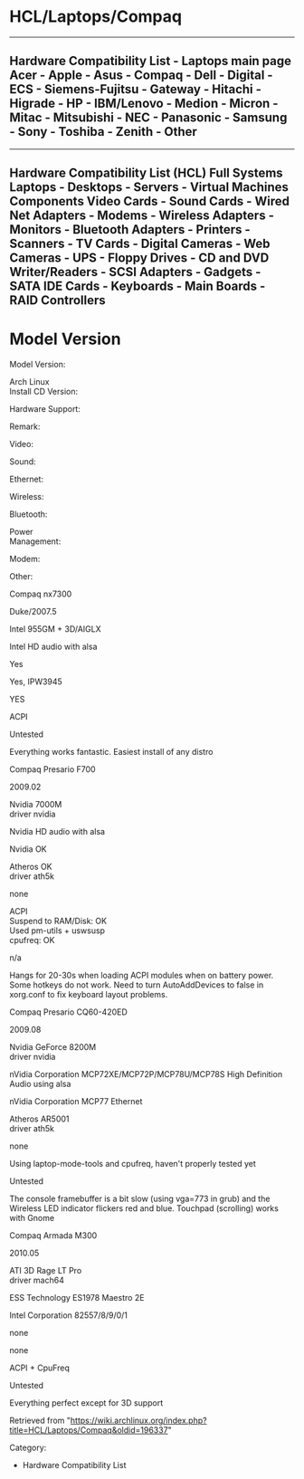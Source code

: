 HCL/Laptops/Compaq
==================

  -----------------------------------------------------------------------------------------------------------------------------------------------------------------------------------------------------------------------------
  Hardware Compatibility List - Laptops main page   
   Acer - Apple - Asus - Compaq - Dell - Digital - ECS - Siemens-Fujitsu - Gateway - Hitachi - Higrade - HP - IBM/Lenovo - Medion - Micron - Mitac - Mitsubishi - NEC - Panasonic - Samsung - Sony - Toshiba - Zenith - Other
  -----------------------------------------------------------------------------------------------------------------------------------------------------------------------------------------------------------------------------

  

  ------------------------------------------------------------------------------------------------------------------------------------------------------------------------------------------------------------------------------------------------------------------------------------------------------------------------
  Hardware Compatibility List (HCL)
  Full Systems
  Laptops - Desktops - Servers - Virtual Machines
  Components
  Video Cards - Sound Cards - Wired Net Adapters - Modems - Wireless Adapters - Monitors - Bluetooth Adapters - Printers - Scanners - TV Cards - Digital Cameras - Web Cameras - UPS - Floppy Drives - CD and DVD Writer/Readers - SCSI Adapters - Gadgets - SATA IDE Cards - Keyboards - Main Boards - RAID Controllers
  ------------------------------------------------------------------------------------------------------------------------------------------------------------------------------------------------------------------------------------------------------------------------------------------------------------------------

Model Version
=============

  
  
  
  
  
  
  
  
  

Model Version:

Arch Linux   
Install CD Version:  

Hardware Support:

Remark:

Video:

Sound:

Ethernet:

Wireless:

Bluetooth:

Power  
Management:  

Modem:

Other:

Compaq nx7300

Duke/2007.5

Intel 955GM + 3D/AIGLX

Intel HD audio with alsa

Yes

Yes, IPW3945

YES

ACPI

Untested

Everything works fantastic. Easiest install of any distro

Compaq Presario F700

2009.02

Nvidia 7000M   
 driver nvidia

Nvidia HD audio with alsa

Nvidia OK

Atheros OK   
 driver ath5k

none

ACPI   
 Suspend to RAM/Disk: OK   
 Used pm-utils + uswsusp   
 cpufreq: OK

n/a

Hangs for 20-30s when loading ACPI modules when on battery power. Some
hotkeys do not work. Need to turn AutoAddDevices to false in xorg.conf
to fix keyboard layout problems.

Compaq Presario CQ60-420ED

2009.08

Nvidia GeForce 8200M  
 driver nvidia

nVidia Corporation MCP72XE/MCP72P/MCP78U/MCP78S High Definition Audio
using alsa

nVidia Corporation MCP77 Ethernet

Atheros AR5001   
 driver ath5k

none

Using laptop-mode-tools and cpufreq, haven't properly tested yet

Untested

The console framebuffer is a bit slow (using vga=773 in grub) and the
Wireless LED indicator flickers red and blue. Touchpad (scrolling) works
with Gnome

Compaq Armada M300

2010.05

ATI 3D Rage LT Pro  
 driver mach64

ESS Technology ES1978 Maestro 2E

Intel Corporation 82557/8/9/0/1

none

none

ACPI + CpuFreq

Untested

Everything perfect except for 3D support

Retrieved from
"https://wiki.archlinux.org/index.php?title=HCL/Laptops/Compaq&oldid=196337"

Category:

-   Hardware Compatibility List
